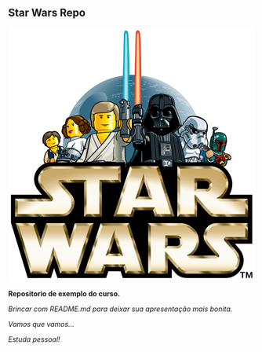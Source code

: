 ## Star Wars Repo

![Personagens StarWars](./starwars.png?h=250)


**Repositorio de exemplo do curso.**

*Brincar com README.md para deixar sua apresentação mais bonita.*

*Vamos que vamos...*

*Estuda pessoal!*